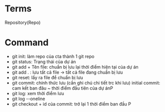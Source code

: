 # Terms

Repository(Repo)

# Command

- git init: làm repo của cta thành 1 git repo
- git status: Trạng thái của dự án
- git add + Tên file: chuẩn bị lưu lại thời điểm hiện tại của dự án
- git add . : lưu tất cả file -> tất cả file đang chuẩn bị lưu
- git reset: lấy ra file để chuẩn bị lưu
- git commit: chính thức lưu (cần ghi chú chi tiết trc khi lưu)
  initial commit: cam kết ban đâu ~ thời điểm đầu tiên của dự ánP
- git log: xem thời điểm lưu
- git log --oneline
- git checkout + id của commit: trở lại 1 thời điểm ban đầu
  P
